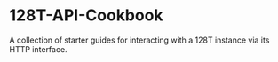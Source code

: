 # 128T-API-Cookbook
A collection of starter guides for interacting with a 128T instance via its HTTP interface.
